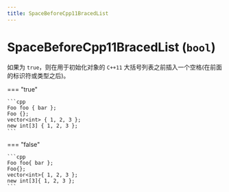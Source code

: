 ```yaml
---
title: SpaceBeforeCpp11BracedList
---
```


# SpaceBeforeCpp11BracedList (`bool`)

如果为 `true`，则在用于初始化对象的 `C++11` 大括号列表之前插入一个空格(在前面的标识符或类型之后)。

=== "true"

    ```cpp
    Foo foo { bar };
    Foo {};
    vector<int> { 1, 2, 3 };
    new int[3] { 1, 2, 3 };
    ```

=== "false"

    ```cpp
    Foo foo{ bar };
    Foo{};
    vector<int>{ 1, 2, 3 };
    new int[3]{ 1, 2, 3 };
    ```
